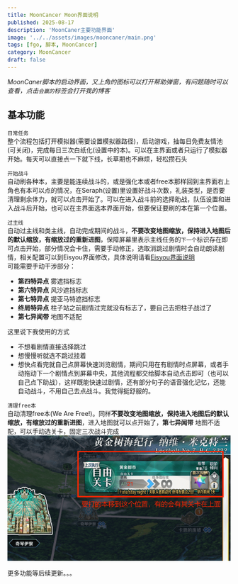 ```yaml
---
title: MoonCancer Moon界面说明
published: 2025-08-17
description: 'MoonCaner主要功能界面'
image: '../../assets/images/mooncaner/main.png'
tags: [fgo, 脚本, MoonCancer]
category: MoonCancer
draft: false
---
```


*MoonCaner脚本的启动界面，又上角的图标可以打开帮助弹窗，有问题随时可以查看，点击`会赢的`标签会打开我的博客*<br>

## 基本功能
`日常任务`<br>
整个流程包括打开模拟器(需要设置模拟器路径)，启动游戏，抽每日免费友情池(可关闭)，完成每日三次白纸化(设置中的本)。可以在主界面或者只运行了模拟器开始。每天可以直接点一下就下线，长草期也不麻烦，轻松攒石头<br>

`开始战斗`<br>
自动刷各种本，主要是能连续战斗的，或是强化本或者free本那样回到主界面右上角也有本可以点的情况，在Seraph(设置)里设置好战斗次数，礼装类型，是否要清理剩余体力，就可以点击开始了。可以在进入战斗前的选择助战，队伍设置和进入战斗后开始，也可以在主界面选本界面开始，但要保证要刷的本在第一个位置。<br>

`过主线`<br>
自动过主线和类主线，自动完成期间的战斗，**不要改变地图缩放，保持进入地图后的默认缩放，有缩放过的重新进图**，保障屏幕里表示主线任务的`下一个`标识存在即可点击开始，部分情况会卡住，需要手动修正，选取消跳过剧情时会自动朗读剧情，相关配置可以到Eisyou界面修改，具体说明请看[Eisyou界面说明](../mooncancer4)<br>
可能需要手动干涉部分：<br>
- **第四特异点** 雾遮挡标志<br>
- **第六特异点** 风沙遮挡标志<br>
- **第七特异点** 提亚马特遮挡标志<br>
- **终局特异点** 柱子站之前剧情过完就没有标志了，要自己去把柱子战过了<br>
- **第七异闻带**  地图不适配

这里说下我使用的方式
- 不想看剧情直接选择跳过
- 想慢慢听就选不跳过挂着
- 想快点看完就自己点屏幕快速浏览剧情，期间只用在有剧情时点屏幕，或者手动拖动下一个剧情点到屏幕中央，其他流程都交给脚本自动点击即可（也可以自己点下助战），这样既能快速过剧情，还有部分句子的语音强化记忆，还能自动战斗，不用自己去点战斗。我觉得挺舒服的。

`清理free本`<br>
自动清理free本(We Are Free!)。同样**不要改变地图缩放，保持进入地图后的默认缩放，有缩放过的重新进图**，进入地图就可以点开始了，**第七异闻带**  地图不适配，可以手动选关卡，固定三次战斗完成
![freequest](../../assets/images/mooncaner/freequest.png)

更多功能等后续更新。。。
